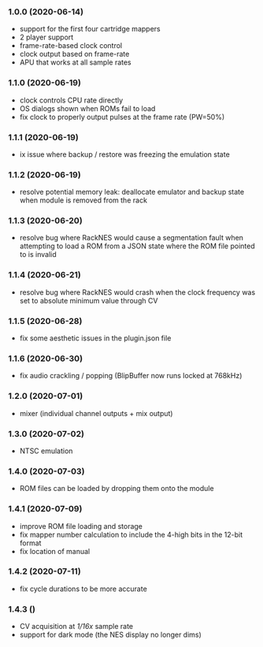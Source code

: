 ### 1.0.0 (2020-06-14)

-   support for the first four cartridge mappers
-   2 player support
-   frame-rate-based clock control
-   clock output based on frame-rate
-   APU that works at all sample rates

### 1.1.0 (2020-06-19)

-   clock controls CPU rate directly
-   OS dialogs shown when ROMs fail to load
-   fix clock to properly output pulses at the frame rate (PW=50%)

### 1.1.1 (2020-06-19)

-   ix issue where backup / restore was freezing the emulation state

### 1.1.2 (2020-06-19)

-   resolve potential memory leak: deallocate emulator and backup state when
    module is removed from the rack

### 1.1.3 (2020-06-20)

-   resolve bug where RackNES would cause a segmentation fault when attempting
    to load a ROM from a JSON state where the ROM file pointed to is invalid

### 1.1.4 (2020-06-21)

-   resolve bug where RackNES would crash when the clock frequency was set to
    absolute minimum value through CV

### 1.1.5 (2020-06-28)

-   fix some aesthetic issues in the plugin.json file

### 1.1.6 (2020-06-30)

-   fix audio crackling / popping (BlipBuffer now runs locked at 768kHz)

### 1.2.0 (2020-07-01)

-   mixer (individual channel outputs + mix output)

### 1.3.0 (2020-07-02)

-   NTSC emulation

### 1.4.0 (2020-07-03)

-   ROM files can be loaded by dropping them onto the module

### 1.4.1 (2020-07-09)

-   improve ROM file loading and storage
-   fix mapper number calculation to include the 4-high bits in the 12-bit
    format
-   fix location of manual

### 1.4.2 (2020-07-11)

-   fix cycle durations to be more accurate

### 1.4.3 ()

-   CV acquisition at _1/16x_ sample rate
-   support for dark mode (the NES display no longer dims)
